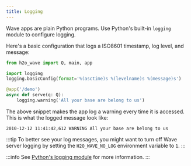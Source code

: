 ```yaml
---
title: Logging
---
```


Wave apps are plain Python programs. Use Python's built-in `logging` module to configure logging.

Here's a basic configuration that logs a ISO8601 timestamp, log level, and message:

```py {3,4}
from h2o_wave import Q, main, app

import logging
logging.basicConfig(format='%(asctime)s %(levelname)s %(message)s')

@app('/demo')
async def serve(q: Q):
    logging.warning('All your base are belong to us')    
```

The above snippet makes the app log a warning every time it is accessed. This is what the logged message look like:

```
2010-12-12 11:41:42,612 WARNING All your base are belong to us
```

:::tip
To better see your log messages, you might want to turn off Wave server logging by setting the `H2O_WAVE_NO_LOG` environment variable to `1`.
:::

:::info
See [Python's logging module](https://docs.python.org/3/howto/logging.html) for more information.
:::
